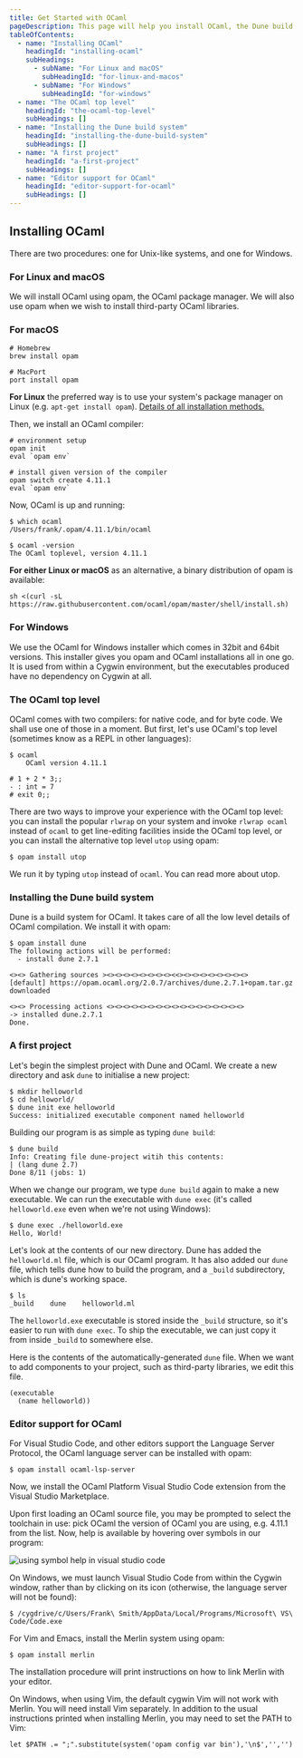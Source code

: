```yaml
---
title: Get Started with OCaml
pageDescription: This page will help you install OCaml, the Dune build system, and support for your favourite text editor or IDE. These instructions work on Windows, Unix systems like Linux, and macOS.
tableOfContents:
  - name: "Installing OCaml"
    headingId: "installing-ocaml"
    subHeadings:
      - subName: "For Linux and macOS"
        subHeadingId: "for-linux-and-macos"
      - subName: "For Windows"
        subHeadingId: "for-windows"
  - name: "The OCaml top level"
    headingId: "the-ocaml-top-level"
    subHeadings: []
  - name: "Installing the Dune build system"
    headingId: "installing-the-dune-build-system"
    subHeadings: []
  - name: "A first project"
    headingId: "a-first-project"
    subHeadings: []
  - name: "Editor support for OCaml"
    headingId: "editor-support-for-ocaml"
    subHeadings: []
---
```

## Installing OCaml

There are two procedures: one for Unix-like systems, and one for Windows.

### For Linux and macOS

We will install OCaml using opam, the OCaml package manager. We will also use opam when we wish to install third-party OCaml libraries.

### For macOS

```
# Homebrew
brew install opam

# MacPort
port install opam
```

**For Linux** the preferred way is to use your system's package manager on Linux (e.g. `apt-get install opam`). [Details of all installation methods.](/resources/installocamldetail)

Then, we install an OCaml compiler:

```
# environment setup
opam init
eval `opam env`

# install given version of the compiler
opam switch create 4.11.1
eval `opam env`
```

Now, OCaml is up and running:

```
$ which ocaml
/Users/frank/.opam/4.11.1/bin/ocaml

$ ocaml -version
The OCaml toplevel, version 4.11.1
```

**For either Linux or macOS** as an alternative, a binary distribution of opam is available:

```
sh <(curl -sL https://raw.githubusercontent.com/ocaml/opam/master/shell/install.sh)
```

### For Windows

We use the OCaml for Windows installer which comes in 32bit and 64bit versions. This installer gives you opam and OCaml installations all in one go. It is used from within a Cygwin environment, but the executables produced have no dependency on Cygwin at all.

### The OCaml top level

OCaml comes with two compilers: for native code, and for byte code. We shall use one of those in a moment. But first, let's use OCaml's top level (sometimes know as a REPL in other languages):

```
$ ocaml
    OCaml version 4.11.1

# 1 + 2 * 3;;
- : int = 7
# exit 0;;
```

There are two ways to improve your experience with the OCaml top level: you can install the popular `rlwrap` on your system and invoke `rlwrap ocaml` instead of `ocaml` to get line-editing facilities inside the OCaml top level, or you can install the alternative top level `utop` using opam:

```
$ opam install utop
```

We run it by typing `utop` instead of `ocaml`. You can read more about utop.

### Installing the Dune build system

Dune is a build system for OCaml. It takes care of all the low level details of OCaml compilation. We install it with opam:

```
$ opam install dune
The following actions will be performed:
  - install dune 2.7.1

<><> Gathering sources ><><><><><><><><><<><><><><><><><><>
[default] https://opam.ocaml.org/2.0.7/archives/dune.2.7.1+opam.tar.gz
downloaded

<><> Processing actions <><><><><><><><><><><><><><><><><>
-> installed dune.2.7.1
Done.
```

### A first project

Let's begin the simplest project with Dune and OCaml. We create a new directory and ask `dune` to initialise a new project:

```
$ mkdir helloworld
$ cd helloworld/
$ dune init exe helloworld
Success: initialized executable component named helloworld
```

Building our program is as simple as typing `dune build`:

```
$ dune build
Info: Creating file dune-project witih this contents:
| (lang dune 2.7)
Done 8/11 (jobs: 1)
```

When we change our program, we type `dune build` again to make a new executable. We can run the executable with `dune exec` (it's called `helloworld.exe` even when we're not using Windows):

```
$ dune exec ./helloworld.exe
Hello, World!
```

Let's look at the contents of our new directory. Dune has added the `helloworld.ml` file, which is our OCaml program. It has also added our `dune` file, which tells dune how to build the program, and a `_build` subdirectory, which is dune's working space.

```
$ ls
_build    dune    helloworld.ml
```

The `helloworld.exe` executable is stored inside the `_build` structure, so it's easier to run with `dune exec`. To ship the executable, we can just copy it from inside `_build` to somewhere else.

Here is the contents of the automatically-generated `dune` file. When we want to add components to your project, such as third-party libraries, we edit this file.

```
(executable
  (name helloworld))
```

### Editor support for OCaml

For Visual Studio Code, and other editors support the Language Server Protocol, the OCaml language server can be installed with opam:

```
$ opam install ocaml-lsp-server
```

Now, we install the OCaml Platform Visual Studio Code extension from the Visual Studio Marketplace.

Upon first loading an OCaml source file, you may be prompted to select the toolchain in use: pick OCaml the version of OCaml you are using, e.g. 4.11.1 from the list. Now, help is available by hovering over symbols in our program:

![using symbol help in visual studio code](/static/vscodeSymbolHelp.png)

On Windows, we must launch Visual Studio Code from within the Cygwin window, rather than by clicking on its icon (otherwise, the language server will not be found):

```
$ /cygdrive/c/Users/Frank\ Smith/AppData/Local/Programs/Microsoft\ VS\ Code/Code.exe
```

For Vim and Emacs, install the Merlin system using opam:

```
$ opam install merlin
```

The installation procedure will print instructions on how to link Merlin with your editor.

On Windows, when using Vim, the default cygwin Vim will not work with Merlin. You will need install Vim separately. In addition to the usual instructions printed when installing Merlin, you may need to set the PATH to Vim:

```
let $PATH .= ";".substitute(system('opam config var bin'),'\n$','','')
```
